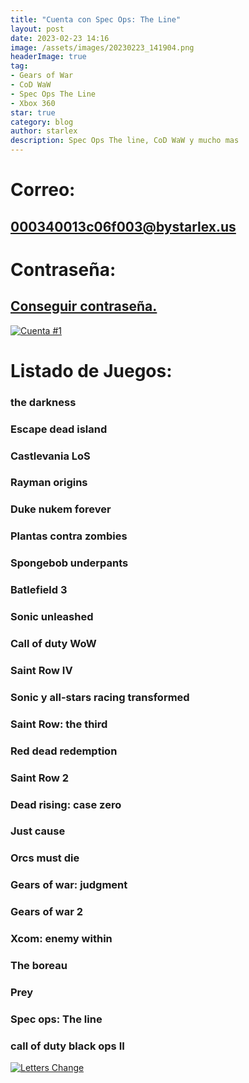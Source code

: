 ```yaml
---
title: "Cuenta con Spec Ops: The Line"
layout: post
date: 2023-02-23 14:16
image: /assets/images/20230223_141904.png
headerImage: true
tag:
- Gears of War
- CoD WaW
- Spec Ops The Line
- Xbox 360
star: true
category: blog
author: starlex
description: Spec Ops The line, CoD WaW y mucho mas
---
```



# Correo: 

## 000340013c06f003@bystarlex.us

# Contraseña: 

## [Conseguir contraseña.](https://linkby.strx.us/000340013c06f003/0)

[![Cuenta #1](https://readme-typing-svg.demolab.com?font=Fira+Code&pause=1000&color=D200FF&center=true&width=435&lines=Starlex;Cuenta+%233;Disfrutala+al+maximo)](https://strx.us)

# Listado de Juegos: 

### the darkness

### Escape dead island

### Castlevania LoS

### Rayman origins

### Duke nukem forever

### Plantas contra zombies

### Spongebob underpants

### Batlefield 3

### Sonic unleashed

### Call of duty WoW

### Saint Row IV

### Sonic y all-stars racing transformed

### Saint Row: the third

### Red dead redemption

### Saint Row 2

### Dead rising: case zero

### Just cause

### Orcs must die

### Gears of war: judgment

### Gears of war 2

### Xcom: enemy within

### The boreau

### Prey

### Spec ops: The line

### call of duty black ops II


[![Letters Change](https://readme-typing-svg.demolab.com?font=Fira+Code&pause=1000&color=D200FF&center=true&width=435&lines=Starlex;Desarollador;Gamer;Animetuber;Gamedev;Designer;Escritor+de+blogs;Y+Mucho+Mas;Starlex+%C2%A9+Alejandro+Shadow)](https://bystarlex.us)
